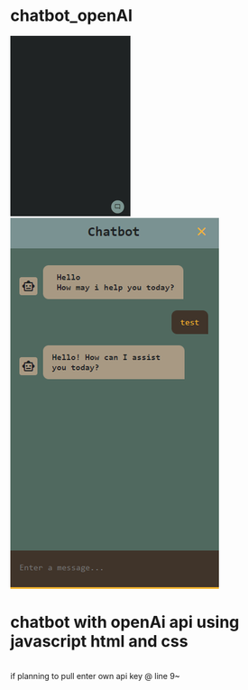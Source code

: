 # chatbot_openAI
![Alt Text](pre1.gif)
![screenshot](screenshot.png) <br>
<h1> chatbot with openAi api using javascript html and css </h1> <br>
if planning to pull enter own api key @ line 9~
